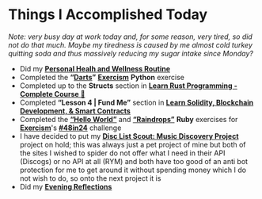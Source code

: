 # Things I Accomplished Today

_Note: very busy day at work today and, for some reason, very tired, so did not do that much. Maybe my tiredness is caused by me almost cold turkey quitting soda and thus massively reducing my sugar intake since Monday?_

- Did my **[Personal Healh and Wellness Routine](../../../routines/personal-health-and-wellness-routine-2024-week-5.md)**
- Completed the **“[Darts](https://exercism.org/tracks/python/exercises/darts)”** **[Exercism](https://exercism.org)** **Python** exercise
- Completed up to the **Structs** section in **[Learn Rust Programming - Complete Course 🦀](https://www.youtube.com/watch?v=BpPEoZW5IiY)**
- Completed **“Lesson 4 | Fund Me”** section in **[Learn Solidity, Blockchain Development, & Smart Contracts](https://www.youtube.com/watch?v=umepbfKp5rI)**
- Completed the **[“Hello World”](https://exercism.org/tracks/ruby/exercises/hello-world)** and **[“Raindrops”](https://exercism.org/tracks/ruby/exercises/raindrops)** **Ruby** exercises for **[Exercism](https://exercism.org)**'s **[#48in24](https://exercism.org/challenges/48in24)** challenge
- I have decided to put my **[Disc List Scout: Music Discovery Project](https://github.com/evorhard/Disc-List-Scout--Music-Discovery)** project on hold; this was always just a pet project of mine but both of the sites I wished to spider do not offer what I need in their API (Discogs) or no API at all (RYM) and both have too good of an anti bot protection for me to get around it without spending money which I do not wish to do, so onto the next project it is
- Did my **[Evening Reflections](../../../routines/evening-reflections.md)**
